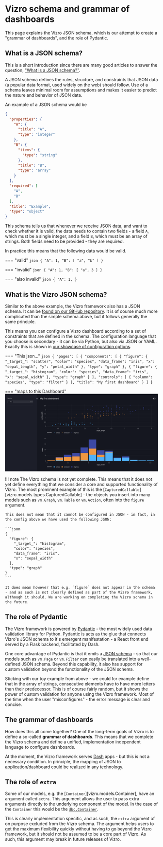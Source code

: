 # Vizro schema and grammar of dashboards

This page explains the Vizro JSON schema, which is our attempt to create a "grammar of dashboards", and the role of Pydantic.

## What is a JSON schema?

This is a short introduction since there are many good articles to answer the question, ["What is a JSON schema?"](https://blog.postman.com/what-is-json-schema).

A JSON schema defines the rules, structure, and constraints that JSON data (a popular data format, used widely on the web) should follow. Use of a schema leaves minimal room for assumptions and makes it easier to predict the nature and behavior of JSON data.

An example of a JSON schema would be

```json
{
  "properties": {
    "A": {
      "title": "A",
      "type": "integer"
    },
    "B": {
      "items": {
        "type": "string"
      },
      "title": "B",
      "type": "array"
    }
  },
  "required": [
    "A",
    "B"
  ],
  "title": "Example",
  "type": "object"
}
```

This schema tells us that whenever we receive JSON data, and want to check whether it is valid, the data needs to contain two fields - a field `A`, which must be a single integer, and a field `B`, which must be an array of strings. Both fields need to be provided - they are required.

In practice this means that the following data would be valid.

=== "valid"
    ```json
    {
      "A": 1,
      "B": [
        "a",
        "b"
      ]
    }
    ```

=== "invalid"
    ```json
    {
      "A": 1,
      "B": [
        "a",
        3
      ]
    }
    ```

=== "also invalid"
    ```json
    {
    "A": 1,
    }
    ```

## What is the Vizro JSON schema?

Similar to the above example, the Vizro framework also has a JSON schema. It can be [found on our GitHub repository](https://github.com/mckinsey/vizro/tree/main/vizro-core/schemas). It is of course much more complicated than the simple schema above, but it follows generally the same principle.

This means you can configure a Vizro dashboard according to a set of constraints that are defined in the schema. The configuration language that you choose is secondary - it can be via Python, but also via JSON or YAML. Exactly this is shown in [our showcase of configuration options](../user-guides/dashboard.md#use-dashboard-configuration-options).

=== "This json..."
    ```json
    {
      "pages": [
        {
          "components": [
            {
              "figure": {
                "_target_": "scatter",
                "color": "species",
                "data_frame": "iris",
                "x": "sepal_length",
                "y": "petal_width"
              },
              "type": "graph"
            },
            {
              "figure": {
                "_target_": "histogram",
                "color": "species",
                "data_frame": "iris",
                "x": "sepal_width"
              },
              "type": "graph"
            }
          ],
          "controls": [
            {
              "column": "species",
              "type": "filter"
            }
          ],
          "title": "My first dashboard"
        }
      ]
    }
    ```

=== "maps to this Dashboard"
    [![Dashboard]][dashboard]

!!! note
    The Vizro schema is not yet complete. This means that it does not yet define everything that we consider a core and supported functionality of Vizro. The most prominent example of this is the [`CapturedCallable`][vizro.models.types.CapturedCallable] - the objects you insert into many models such as `vm.Graph`, `vm.Table` or `vm.Action`, often into the `figure` argument.

    This does not mean that it cannot be configured in JSON - in fact, in the config above we have used the following JSON:

    ```json
    {
      "figure": {
        "_target_": "histogram",
        "color": "species",
        "data_frame": "iris",
        "x": "sepal_width"
      },
      "type": "graph"
    }
    ```

    It does mean however that e.g. `figure` does not appear in the schema - and as such is not clearly defined as part of the Vizro framework, although it should. We are working on completing the Vizro schema in the future.

## The role of Pydantic

The Vizro framework is powered by [Pydantic](https://docs.pydantic.dev/latest/) - the most widely used data validation library for Python. Pydantic is acts as the glue that connects Vizro's JSON schema to it's emergent manifestation - a React front end served by a Flask backend, facilitated by Dash.

One core advantage of Pydantic is that it emits a [JSON schema](https://blog.postman.com/what-is-json-schema) - so that our models such as `vm.Page` or `vm.Filter` can easily be translated into a well-defined JSON schema. Beyond this capability, it also has support for custom validation beyond the functionality of the JSON schema.

Sticking with our toy example from above - we could for example define that in the array of strings, consecutive elements have to have more letters than their predecessor. This is of course fairly random, but it shows the power of custom validation for anyone using the Vizro framework. Most of the time when the user "misconfigures" - the error message is clear and concise.

## The grammar of dashboards

How does this all come together? One of the long-term goals of Vizro is to define a so-called **grammar of dashboards**. This means that we complete the Vizro schema and define a unified, implementation independent language to configure dashboards.

At the moment, the Vizro framework serves [Dash](https://github.com/plotly/dash) apps - but this is not a necessary condition. In principle, the mapping of JSON to application/dashboard could be realized in any technology.

## The role of `extra`

Some of our models, e.g. the [`Container`][vizro.models.Container], have an argument called `extra`. This argument allows the user to pass extra arguments directly to the underlying component of the model. In the case of the `Container` this would be the [`dbc.Container`](https://dash-bootstrap-components.opensource.faculty.ai/docs/components/layout/).

This is clearly implementation specific, and as such, the `extra` argument of on purpose excluded from the Vizro schema. The argument helps users to get the maximum flexibility quickly without having to go beyond the Vizro framework, but it should not be assumed to be a core part of Vizro. As such, this argument may break in future releases of Vizro.

[dashboard]: ../../assets/user_guides/dashboard/dashboard.png
